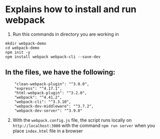 # Explains how to install and run webpack

1. Run this commands in directory you are working in

```
mkdir webpack-demo
cd webpack-demo
npm init -y
npm install webpack webpack-cli --save-dev
```

## In the files, we have the following:
```
    "clean-webpack-plugin": "^3.0.0",
    "express": "^4.17.1",
    "html-webpack-plugin": "^3.2.0",
    "webpack": "^4.41.2",
    "webpack-cli": "^3.3.10",
    "webpack-dev-middleware": "^3.7.2",
    "webpack-dev-server": "^3.9.0"
```


2. With the `webpack.config.js` file, the script runs locally on `http://localhost:3000` with the command `npm run server` when you place `index.html` file in a browser

